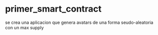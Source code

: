 # primer_smart_contract
se crea una aplicacion que genera avatars de una forma seudo-aleatoria con un max supply

